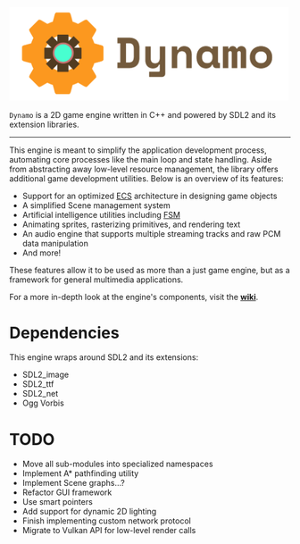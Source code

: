 <img src="./media/logo.png" alt="Dynamo Engine" width="500"/>

`Dynamo` is a 2D game engine written in C++ and powered by SDL2 and its extension libraries.

---

This engine is meant to simplify the application development process, automating core processes like the main loop and state handling. Aside from abstracting away low-level resource management, the library offers additional game development utilities. Below is an overview of its features:

- Support for an optimized [ECS](https://en.wikipedia.org/wiki/Entity_component_system) architecture in designing game objects
- A simplified Scene management system
- Artificial intelligence utilities including [FSM](https://en.wikipedia.org/wiki/Finite-state_machine)
- Animating sprites, rasterizing primitives, and rendering text
- An audio engine that supports multiple streaming tracks and raw PCM data manipulation
- And more!

These features allow it to be used as more than a just game engine, but as a framework for general multimedia applications.

For a more in-depth look at the engine's components, visit the [__wiki__](https://github.com/SirBob01/Dynamo-Engine/wiki).

# Dependencies

This engine wraps around SDL2 and its extensions:
- SDL2_image
- SDL2_ttf
- SDL2_net
- Ogg Vorbis

# TODO
- Move all sub-modules into specialized namespaces
- Implement A* pathfinding utility
- Implement Scene graphs...?
- Refactor GUI framework
- Use smart pointers
- Add support for dynamic 2D lighting
- Finish implementing custom network protocol
- Migrate to Vulkan API for low-level render calls